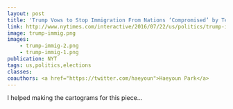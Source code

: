 ```yaml
---
layout: post
title: 'Trump Vows to Stop Immigration From Nations ‘Compromised’ by Terrorism. How Could It Work?'
link: http://www.nytimes.com/interactive/2016/07/22/us/politics/trump-immigration-ban-how-could-it-work.html
image: trump-immig.png
images:
    - trump-immig-2.png
    - trump-immig-1.png
publication: NYT
tags: us,politics,elections
classes:
coauthors: <a href="https://twitter.com/haeyoun">Haeyoun Park</a>
---
```


I helped making the cartograms for this piece...

